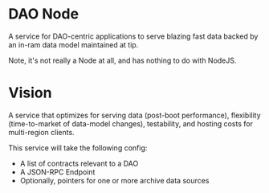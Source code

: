 # DAO Node

A service for DAO-centric applications to serve blazing fast data backed by an in-ram data model maintained at tip.  

Note, it's not really a Node at all, and has nothing to do with NodeJS.

# Vision

A service that optimizes for serving data (post-boot performance), flexibility (time-to-market of data-model changes), testability, and hosting costs for multi-region clients.

This service will take the following config:
- A list of contracts relevant to a DAO
- A JSON-RPC Endpoint
- Optionally, pointers for one or more archive data sources

